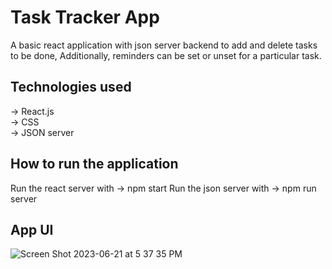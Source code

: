 # Task Tracker App
A basic react application with json server backend to add and delete tasks to be done, Additionally, reminders can be set or unset for a particular task.

## Technologies used
-> React.js \
-> CSS \
-> JSON server

## How to run the application
Run the react server with -> npm start
Run the json server with  -> npm run server

## App UI
![Screen Shot 2023-06-21 at 5 37 35 PM](https://github.com/Rahil1599/Task-Tracker/assets/89493612/78dce316-be0d-4986-8c43-62eb012298cf)
